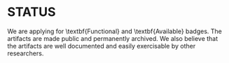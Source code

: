 # STATUS
We are applying for \textbf{Functional} and \textbf{Available} badges. The artifacts are made public and permanently archived. We also believe that the artifacts are well documented and easily exercisable by other researchers.
